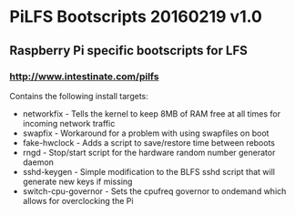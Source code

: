 # PiLFS Bootscripts 20160219 v1.0
## Raspberry Pi specific bootscripts for LFS
### http://www.intestinate.com/pilfs

Contains the following install targets:
* networkfix          - Tells the kernel to keep 8MB of RAM free at all times for incoming network traffic
* swapfix             - Workaround for a problem with using swapfiles on boot
* fake-hwclock        - Adds a script to save/restore time between reboots
* rngd                - Stop/start script for the hardware random number generator daemon
* sshd-keygen         - Simple modification to the BLFS sshd script that will generate new keys if missing
* switch-cpu-governor - Sets the cpufreq governor to ondemand which allows for overclocking the Pi
